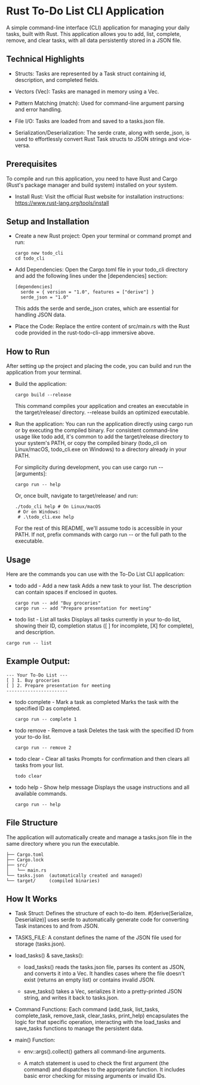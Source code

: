 # Rust To-Do List CLI Application
A simple command-line interface (CLI) application for managing your daily tasks, built with Rust. This application allows you to add, list, complete, remove, and clear tasks, with all data persistently stored in a JSON file.


## Technical Highlights
- Structs: Tasks are represented by a Task struct containing id, description, and completed fields.

- Vectors (Vec): Tasks are managed in memory using a Vec<Task>.

- Pattern Matching (match): Used for command-line argument parsing and error handling.

- File I/O: Tasks are loaded from and saved to a tasks.json file.

- Serialization/Deserialization: The serde crate, along with serde_json, is used to effortlessly convert Rust Task structs to JSON strings and vice-versa.


## Prerequisites
To compile and run this application, you need to have Rust and Cargo (Rust's package manager and build system) installed on your system.

- Install Rust: Visit the official Rust website for installation instructions: https://www.rust-lang.org/tools/install

## Setup and Installation
- Create a new Rust project:
  Open your terminal or command prompt and run:

  ```text
  cargo new todo_cli
  cd todo_cli
  ```

- Add Dependencies:
  Open the Cargo.toml file in your todo_cli directory and add the following lines under the [dependencies] section:  
  ```text
  [dependencies]
    serde = { version = "1.0", features = ["derive"] }
    serde_json = "1.0"
  ```

  This adds the serde and serde_json crates, which are essential for handling JSON data.

- Place the Code:
  Replace the entire content of src/main.rs with the Rust code provided in the rust-todo-cli-app immersive above.      

## How to Run
After setting up the project and placing the code, you can build and run the application from your terminal.

- Build the application:  

  ```text
  cargo build --release
  ```

  This command compiles your application and creates an executable in the target/release/ directory. --release builds an optimized executable.

- Run the application:
    You can run the application directly using cargo run or by executing the compiled binary. For consistent command-line usage like todo add, it's common to add the target/release directory to your system's PATH, or copy the compiled binary (todo_cli on Linux/macOS, todo_cli.exe on Windows) to a directory already in your PATH.

    For simplicity during development, you can use cargo run -- <command> [arguments]:  

    ```text
    cargo run -- help
    ```

   Or, once built, navigate to target/release/ and run:
   ```text
   ./todo_cli help # On Linux/macOS
    # Or on Windows:
    # .\todo_cli.exe help
    ```

   For the rest of this README, we'll assume todo is accessible in your PATH. If not, prefix commands with cargo run --  or the full path to the executable.

## Usage
Here are the commands you can use with the To-Do List CLI application:       

- todo add <description> - Add a new task
  Adds a new task to your list. The description can contain spaces if enclosed in quotes.

    ```text
    cargo run -- add "Buy groceries"
    cargo run -- add "Prepare presentation for meeting"
    ```  
- todo list - List all tasks
Displays all tasks currently in your to-do list, showing their ID, completion status ([ ] for incomplete, [X] for complete), and description.    

```text
cargo run -- list
```

## Example Output:

```text
--- Your To-Do List ---
[ ] 1. Buy groceries
[ ] 2. Prepare presentation for meeting
-----------------------
```

- todo complete <id> - Mark a task as completed
  Marks the task with the specified ID as completed.

  ```text
  cargo run -- complete 1
  ```

- todo remove <id> - Remove a task
  Deletes the task with the specified ID from your to-do list.  
  ```text
  cargo run -- remove 2
  ```

- todo clear - Clear all tasks
  Prompts for confirmation and then clears all tasks from your list.  
  ```text
  todo clear
  ```

- todo help - Show help message
  Displays the usage instructions and all available commands.  
  ```text
  cargo run -- help
  ```

## File Structure
The application will automatically create and manage a tasks.json file in the same directory where you run the executable.  

```text
├── Cargo.toml
├── Cargo.lock
├── src/
│   └── main.rs
└── tasks.json  (automatically created and managed)
└── target/     (compiled binaries)
```

## How It Works
- Task Struct: Defines the structure of each to-do item. #[derive(Serialize, Deserialize)] uses serde to automatically generate code for converting Task instances to and from JSON.

- TASKS_FILE: A constant defines the name of the JSON file used for storage (tasks.json).

- load_tasks() & save_tasks():

  - load_tasks() reads the tasks.json file, parses its content as JSON, and converts it into a Vec<Task>. It handles cases where the file doesn't exist (returns an empty list) or contains invalid JSON.

  - save_tasks() takes a Vec<Task>, serializes it into a pretty-printed JSON string, and writes it back to tasks.json.

- Command Functions: Each command (add_task, list_tasks, complete_task, remove_task, clear_tasks, print_help) encapsulates the logic for that specific operation, interacting with the load_tasks and save_tasks functions to manage the persistent data.

- main() Function:

  - env::args().collect() gathers all command-line arguments.

  - A match statement is used to check the first argument (the command) and dispatches to the appropriate function. It includes basic error checking for missing arguments or invalid IDs.